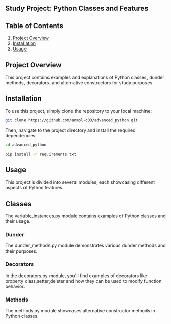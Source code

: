 ## Study Project: Python Classes and Features
## Table of Contents
1. [Project Overview](#project-overview)
2. [Installation](#installation)
3. [Usage](#usage)

## Project Overview
This project contains examples and explanations of Python classes, dunder methods, decorators, and alternative constructors for study purposes.

## Installation

To use this project, simply clone the repository to your local machine:

```bash
git clone https://github.com/anmol-c03/advanced_python.git
```

Then, navigate to the project directory and install the required dependencies:

```bash
cd advanced_python

pip install -r requirements.txt
```


## Usage
This project is divided into several modules, each showcasing different aspects of Python features.

## Classes
The variable_instances.py module contains examples of Python classes and their usage.

### Dunder 
The dunder_methods.py module demonstrates various dunder methods and their purposes.

### Decorators
In the decorators.py module, you'll find examples of decorators like property class,setter,deleter and how they can be used to modify function behavior.

###  Methods
The methods.py module showcases alternative constructor methods in Python classes.

